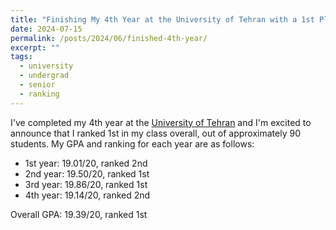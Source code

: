 ```yaml
---
title: "Finishing My 4th Year at the University of Tehran with a 1st Place Ranking"
date: 2024-07-15
permalink: /posts/2024/06/finished-4th-year/
excerpt: ""
tags:
  - university
  - undergrad
  - senior
  - ranking
---
```


I've completed my 4th year at the [University of Tehran](https://ut.ac.ir) and I'm excited to announce that I ranked 1st in my class overall, out of approximately 90 students. My GPA and ranking for each year are as follows:

- 1st year: 19.01/20, ranked 2nd
- 2nd year: 19.50/20, ranked 1st
- 3rd year: 19.86/20, ranked 1st
- 4th year: 19.14/20, ranked 2nd

Overall GPA: 19.39/20, ranked 1st
